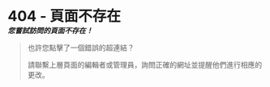 <span style="font-size:2em;">
<strong>404 - 頁面不存在</strong>
</span></br>
<strong>
<em>您嘗試訪問的頁面不存在！</em>
</strong>

<blockquote>

也許您點擊了一個錯誤的超連結？

請聯繫上層頁面的編輯者或管理員，詢問正確的網址並提醒他們進行相應的更改。
</blockquote>